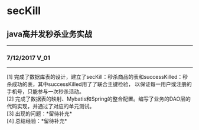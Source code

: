 # secKill
## java高并发秒杀业务实战 <br/>
----
### 7/12/2017  V_01
----
<p>
[1] 完成了数据库表的设计，建立了secKill：秒杀商品的表和successKilled：秒杀成功的表，其中successKilled用了了联合主键检验，
    以保证每一用户或注册的手机号，只能参与一次秒杀活动。<br/>
[2] 完成了数据表的映射、Mybatis和Spring的整合配置。编写了业务的DAO层的代码实现，并通过了对应的单元测试。
<br/>
[3] 出现的问题：*留待补充*<br/>
[4] 总结经验：*留待补充*
</p>
